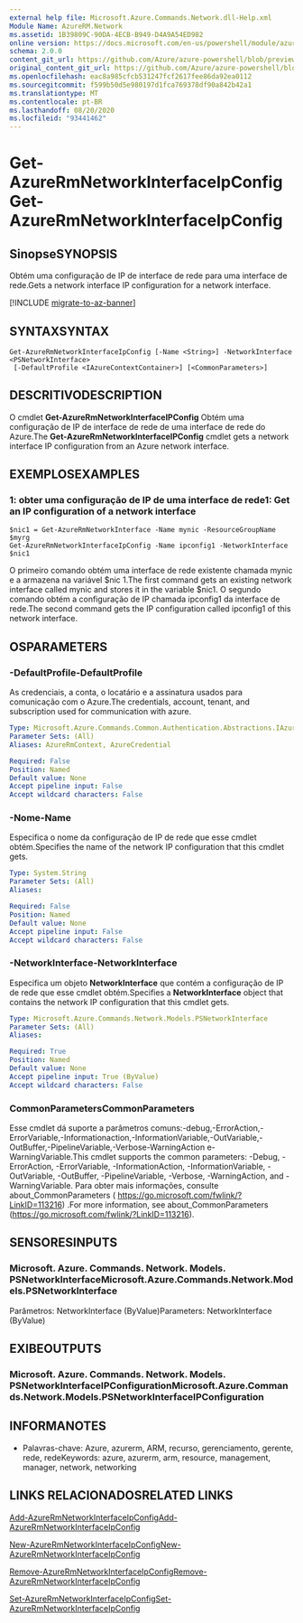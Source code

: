 ```yaml
---
external help file: Microsoft.Azure.Commands.Network.dll-Help.xml
Module Name: AzureRM.Network
ms.assetid: 1B39809C-90DA-4ECB-B949-D4A9A54ED982
online version: https://docs.microsoft.com/en-us/powershell/module/azurerm.network/get-azurermnetworkinterfaceipconfig
schema: 2.0.0
content_git_url: https://github.com/Azure/azure-powershell/blob/preview/src/ResourceManager/Network/Commands.Network/help/Get-AzureRmNetworkInterfaceIpConfig.md
original_content_git_url: https://github.com/Azure/azure-powershell/blob/preview/src/ResourceManager/Network/Commands.Network/help/Get-AzureRmNetworkInterfaceIpConfig.md
ms.openlocfilehash: eac8a985cfcb531247fcf2617fee86da92ea0112
ms.sourcegitcommit: f599b50d5e980197d1fca769378df90a842b42a1
ms.translationtype: MT
ms.contentlocale: pt-BR
ms.lasthandoff: 08/20/2020
ms.locfileid: "93441462"
---
```

# <span data-ttu-id="6cae8-101">Get-AzureRmNetworkInterfaceIpConfig</span><span class="sxs-lookup"><span data-stu-id="6cae8-101">Get-AzureRmNetworkInterfaceIpConfig</span></span>

## <span data-ttu-id="6cae8-102">Sinopse</span><span class="sxs-lookup"><span data-stu-id="6cae8-102">SYNOPSIS</span></span>
<span data-ttu-id="6cae8-103">Obtém uma configuração de IP de interface de rede para uma interface de rede.</span><span class="sxs-lookup"><span data-stu-id="6cae8-103">Gets a network interface IP configuration for a network interface.</span></span>

[!INCLUDE [migrate-to-az-banner](../../includes/migrate-to-az-banner.md)]

## <span data-ttu-id="6cae8-104">SYNTAX</span><span class="sxs-lookup"><span data-stu-id="6cae8-104">SYNTAX</span></span>

```
Get-AzureRmNetworkInterfaceIpConfig [-Name <String>] -NetworkInterface <PSNetworkInterface>
 [-DefaultProfile <IAzureContextContainer>] [<CommonParameters>]
```

## <span data-ttu-id="6cae8-105">DESCRITIVO</span><span class="sxs-lookup"><span data-stu-id="6cae8-105">DESCRIPTION</span></span>
<span data-ttu-id="6cae8-106">O cmdlet **Get-AzureRmNetworkInterfaceIPConfig** Obtém uma configuração de IP de interface de rede de uma interface de rede do Azure.</span><span class="sxs-lookup"><span data-stu-id="6cae8-106">The **Get-AzureRmNetworkInterfaceIPConfig** cmdlet gets a network interface IP configuration from an Azure network interface.</span></span>

## <span data-ttu-id="6cae8-107">EXEMPLOS</span><span class="sxs-lookup"><span data-stu-id="6cae8-107">EXAMPLES</span></span>

### <span data-ttu-id="6cae8-108">1: obter uma configuração de IP de uma interface de rede</span><span class="sxs-lookup"><span data-stu-id="6cae8-108">1: Get an IP configuration of a network interface</span></span>
```
$nic1 = Get-AzureRmNetworkInterface -Name mynic -ResourceGroupName $myrg
Get-AzureRmNetworkInterfaceIpConfig -Name ipconfig1 -NetworkInterface $nic1
```

<span data-ttu-id="6cae8-109">O primeiro comando obtém uma interface de rede existente chamada mynic e a armazena na variável $nic 1.</span><span class="sxs-lookup"><span data-stu-id="6cae8-109">The first command gets an existing network interface called mynic and stores it in the variable $nic1.</span></span> <span data-ttu-id="6cae8-110">O segundo comando obtém a configuração de IP chamada ipconfig1 da interface de rede.</span><span class="sxs-lookup"><span data-stu-id="6cae8-110">The second command gets the IP configuration called ipconfig1 of this network interface.</span></span>
    

## <span data-ttu-id="6cae8-111">OS</span><span class="sxs-lookup"><span data-stu-id="6cae8-111">PARAMETERS</span></span>

### <span data-ttu-id="6cae8-112">-DefaultProfile</span><span class="sxs-lookup"><span data-stu-id="6cae8-112">-DefaultProfile</span></span>
<span data-ttu-id="6cae8-113">As credenciais, a conta, o locatário e a assinatura usados para comunicação com o Azure.</span><span class="sxs-lookup"><span data-stu-id="6cae8-113">The credentials, account, tenant, and subscription used for communication with azure.</span></span>

```yaml
Type: Microsoft.Azure.Commands.Common.Authentication.Abstractions.IAzureContextContainer
Parameter Sets: (All)
Aliases: AzureRmContext, AzureCredential

Required: False
Position: Named
Default value: None
Accept pipeline input: False
Accept wildcard characters: False
```

### <span data-ttu-id="6cae8-114">-Nome</span><span class="sxs-lookup"><span data-stu-id="6cae8-114">-Name</span></span>
<span data-ttu-id="6cae8-115">Especifica o nome da configuração de IP de rede que esse cmdlet obtém.</span><span class="sxs-lookup"><span data-stu-id="6cae8-115">Specifies the name of the network IP configuration that this cmdlet gets.</span></span>

```yaml
Type: System.String
Parameter Sets: (All)
Aliases:

Required: False
Position: Named
Default value: None
Accept pipeline input: False
Accept wildcard characters: False
```

### <span data-ttu-id="6cae8-116">-NetworkInterface</span><span class="sxs-lookup"><span data-stu-id="6cae8-116">-NetworkInterface</span></span>
<span data-ttu-id="6cae8-117">Especifica um objeto **NetworkInterface** que contém a configuração de IP de rede que esse cmdlet obtém.</span><span class="sxs-lookup"><span data-stu-id="6cae8-117">Specifies a **NetworkInterface** object that contains the network IP configuration that this cmdlet gets.</span></span>

```yaml
Type: Microsoft.Azure.Commands.Network.Models.PSNetworkInterface
Parameter Sets: (All)
Aliases:

Required: True
Position: Named
Default value: None
Accept pipeline input: True (ByValue)
Accept wildcard characters: False
```

### <span data-ttu-id="6cae8-118">CommonParameters</span><span class="sxs-lookup"><span data-stu-id="6cae8-118">CommonParameters</span></span>
<span data-ttu-id="6cae8-119">Esse cmdlet dá suporte a parâmetros comuns:-debug,-ErrorAction,-ErrorVariable,-Informationaction,-InformationVariable,-OutVariable,-OutBuffer,-PipelineVariable,-Verbose-WarningAction e-WarningVariable.</span><span class="sxs-lookup"><span data-stu-id="6cae8-119">This cmdlet supports the common parameters: -Debug, -ErrorAction, -ErrorVariable, -InformationAction, -InformationVariable, -OutVariable, -OutBuffer, -PipelineVariable, -Verbose, -WarningAction, and -WarningVariable.</span></span> <span data-ttu-id="6cae8-120">Para obter mais informações, consulte about_CommonParameters ( https://go.microsoft.com/fwlink/?LinkID=113216) .</span><span class="sxs-lookup"><span data-stu-id="6cae8-120">For more information, see about_CommonParameters (https://go.microsoft.com/fwlink/?LinkID=113216).</span></span>

## <span data-ttu-id="6cae8-121">SENSORES</span><span class="sxs-lookup"><span data-stu-id="6cae8-121">INPUTS</span></span>

### <span data-ttu-id="6cae8-122">Microsoft. Azure. Commands. Network. Models. PSNetworkInterface</span><span class="sxs-lookup"><span data-stu-id="6cae8-122">Microsoft.Azure.Commands.Network.Models.PSNetworkInterface</span></span>
<span data-ttu-id="6cae8-123">Parâmetros: NetworkInterface (ByValue)</span><span class="sxs-lookup"><span data-stu-id="6cae8-123">Parameters: NetworkInterface (ByValue)</span></span>

## <span data-ttu-id="6cae8-124">EXIBE</span><span class="sxs-lookup"><span data-stu-id="6cae8-124">OUTPUTS</span></span>

### <span data-ttu-id="6cae8-125">Microsoft. Azure. Commands. Network. Models. PSNetworkInterfaceIPConfiguration</span><span class="sxs-lookup"><span data-stu-id="6cae8-125">Microsoft.Azure.Commands.Network.Models.PSNetworkInterfaceIPConfiguration</span></span>

## <span data-ttu-id="6cae8-126">INFORMA</span><span class="sxs-lookup"><span data-stu-id="6cae8-126">NOTES</span></span>
* <span data-ttu-id="6cae8-127">Palavras-chave: Azure, azurerm, ARM, recurso, gerenciamento, gerente, rede, rede</span><span class="sxs-lookup"><span data-stu-id="6cae8-127">Keywords: azure, azurerm, arm, resource, management, manager, network, networking</span></span>

## <span data-ttu-id="6cae8-128">LINKS RELACIONADOS</span><span class="sxs-lookup"><span data-stu-id="6cae8-128">RELATED LINKS</span></span>

[<span data-ttu-id="6cae8-129">Add-AzureRmNetworkInterfaceIpConfig</span><span class="sxs-lookup"><span data-stu-id="6cae8-129">Add-AzureRmNetworkInterfaceIpConfig</span></span>](./Add-AzureRmNetworkInterfaceIpConfig.md)

[<span data-ttu-id="6cae8-130">New-AzureRmNetworkInterfaceIpConfig</span><span class="sxs-lookup"><span data-stu-id="6cae8-130">New-AzureRmNetworkInterfaceIpConfig</span></span>](./New-AzureRmNetworkInterfaceIpConfig.md)

[<span data-ttu-id="6cae8-131">Remove-AzureRmNetworkInterfaceIpConfig</span><span class="sxs-lookup"><span data-stu-id="6cae8-131">Remove-AzureRmNetworkInterfaceIpConfig</span></span>](./Remove-AzureRmNetworkInterfaceIpConfig.md)

[<span data-ttu-id="6cae8-132">Set-AzureRmNetworkInterfaceIpConfig</span><span class="sxs-lookup"><span data-stu-id="6cae8-132">Set-AzureRmNetworkInterfaceIpConfig</span></span>](./Set-AzureRmNetworkInterfaceIpConfig.md)


